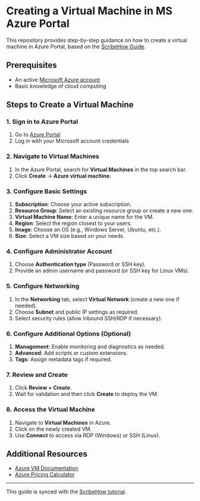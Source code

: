 # Creating a Virtual Machine in MS Azure Portal

This repository provides step-by-step guidance on how to create a virtual machine in Azure Portal, based on the [ScribeHow Guide](https://scribehow.com/shared/Creating_a_Virtual_Machine_in_Azure_Portal__fYuQoaltQpCPlWh0tOfCaw).

## Prerequisites
- An active [Microsoft Azure account](https://azure.microsoft.com/)
- Basic knowledge of cloud computing

## Steps to Create a Virtual Machine

### 1. Sign in to Azure Portal
1. Go to [Azure Portal](https://portal.azure.com/)
2. Log in with your Microsoft account credentials

### 2. Navigate to Virtual Machines
1. In the Azure Portal, search for **Virtual Machines** in the top search bar.
2. Click **Create** → **Azure virtual machine**.

### 3. Configure Basic Settings
1. **Subscription**: Choose your active subscription.
2. **Resource Group**: Select an existing resource group or create a new one.
3. **Virtual Machine Name**: Enter a unique name for the VM.
4. **Region**: Select the region closest to your users.
5. **Image**: Choose an OS (e.g., Windows Server, Ubuntu, etc.).
6. **Size**: Select a VM size based on your needs.

### 4. Configure Administrator Account
1. Choose **Authentication type** (Password or SSH key).
2. Provide an admin username and password (or SSH key for Linux VMs).

### 5. Configure Networking
1. In the **Networking** tab, select **Virtual Network** (create a new one if needed).
2. Choose **Subnet** and public IP settings as required.
3. Select security rules (allow inbound SSH/RDP if necessary).

### 6. Configure Additional Options (Optional)
1. **Management**: Enable monitoring and diagnostics as needed.
2. **Advanced**: Add scripts or custom extensions.
3. **Tags**: Assign metadata tags if required.

### 7. Review and Create
1. Click **Review + Create**.
2. Wait for validation and then click **Create** to deploy the VM.

### 8. Access the Virtual Machine
1. Navigate to **Virtual Machines** in Azure.
2. Click on the newly created VM.
3. Use **Connect** to access via RDP (Windows) or SSH (Linux).

## Additional Resources
- [Azure VM Documentation](https://docs.microsoft.com/en-us/azure/virtual-machines/)
- [Azure Pricing Calculator](https://azure.microsoft.com/en-us/pricing/calculator/)

---

This guide is synced with the [ScribeHow tutorial](https://scribehow.com/shared/Creating_a_Virtual_Machine_in_Azure_Portal__fYuQoaltQpCPlWh0tOfCaw).
